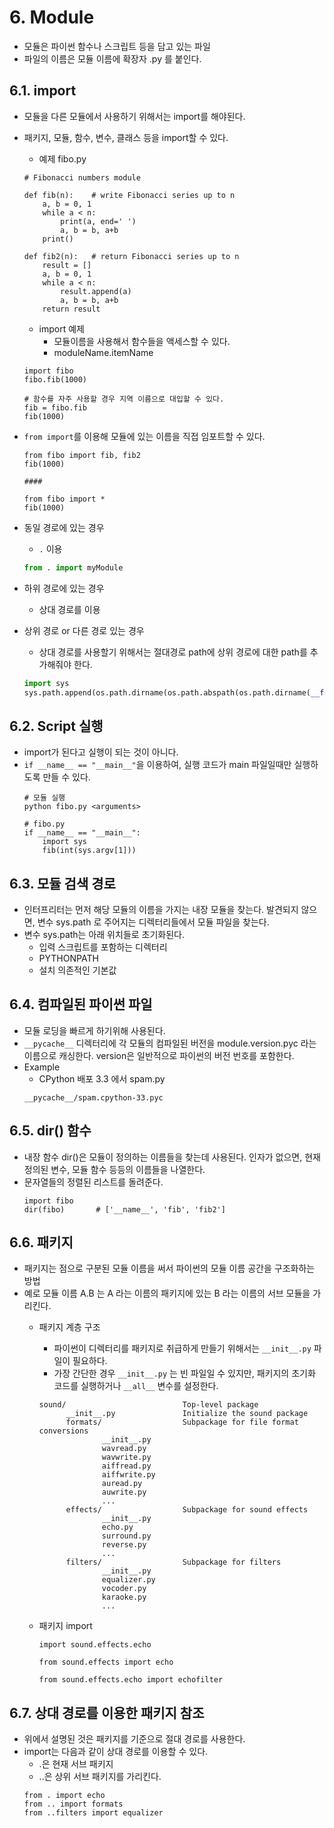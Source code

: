 # 6. Module
* 모듈은 파이썬 함수나 스크립트 등을 담고 있는 파일
* 파일의 이름은 모듈 이름에 확장자 .py 를 붙인다.

## 6.1. import
* 모듈을 다른 모듈에서 사용하기 위해서는 import를 해야된다.
* 패키지, 모듈, 함수, 변수, 클래스 등을 import할 수 있다.
    * 예제 fibo.py
    ```
    # Fibonacci numbers module
    
    def fib(n):    # write Fibonacci series up to n
        a, b = 0, 1
        while a < n:
            print(a, end=' ')
            a, b = b, a+b
        print()
    
    def fib2(n):   # return Fibonacci series up to n
        result = []
        a, b = 0, 1
        while a < n:
            result.append(a)
            a, b = b, a+b
        return result
    ```

    * import 예제
        * 모듈이름을 사용해서 함수들을 액세스할 수 있다.
        * moduleName.itemName
    ```
    import fibo
    fibo.fib(1000)
  
    # 함수를 자주 사용할 경우 지역 이름으로 대입할 수 있다.
    fib = fibo.fib
    fib(1000)
    ```

* ```from import```를 이용해 모듈에 있는 이름을 직접 임포트할 수 있다.
    ```
    from fibo import fib, fib2
    fib(1000)
  
    ####
    
    from fibo import *
    fib(1000)
    ``` 

* 동일 경로에 있는 경우
    * ```.``` 이용
    ```python
    from . import myModule
    ```

* 하위 경로에 있는 경우
    * 상대 경로를 이용
    

* 상위 경로 or 다른 경로 있는 경우
    * 상대 경로를 사용할기 위해서는 절대경로 path에 상위 경로에 대한 path를 추가해줘야 한다.
    ```python
    import sys
    sys.path.append(os.path.dirname(os.path.abspath(os.path.dirname(__file__))))
    ```


## 6.2. Script 실행
* import가 된다고 실행이 되는 것이 아니다.
* ```if __name__ == "__main__"```을 이용하여, 실행 코드가 main 파일일때만 실행하도록 만들 수 있다.
    ```
    # 모듈 실행
    python fibo.py <arguments>
    
    # fibo.py
    if __name__ == "__main__":
        import sys
        fib(int(sys.argv[1]))
    ```


## 6.3. 모듈 검색 경로
* 인터프리터는 먼저 해당 모듈의 이름을 가지는 내장 모듈을 찾는다. 발견되지 않으면, 변수 sys.path 로 주어지는 디렉터리들에서 
모듈 파일을 찾는다.
* 변수 sys.path는 아래 위치들로 초기화된다.
    * 입력 스크립트를 포함하는 디렉터리
    * PYTHONPATH
    * 설치 의존적인 기본값


## 6.4. 컴파일된 파이썬 파일
* 모듈 로딩을 빠르게 하기위해 사용된다.
* ```__pycache__``` 디렉터리에 각 모듈의 컴파일된 버전을 module.version.pyc 라는 이름으로 캐싱한다. 
version은 일반적으로 파이썬의 버전 번호를 포함한다.
* Example
    * CPython 배포 3.3 에서 spam.py
    ```
    __pycache__/spam.cpython-33.pyc
    ```


## 6.5. dir() 함수
* 내장 함수 dir()은 모듈이 정의하는 이름들을 찾는데 사용된다. 인자가 없으면, 현재 정의된 변수, 모듈 함수 등등의 이름들을 나열한다.
* 문자열들의 정렬된 리스트를 돌려준다.
    ```
    import fibo
    dir(fibo)       # ['__name__', 'fib', 'fib2']
    ```


## 6.6. 패키지
* 패키지는 점으로 구분된 모듈 이름을 써서 파이썬의 모듈 이름 공간을 구조화하는 방법
* 예로 모듈 이름 A.B 는 A 라는 이름의 패키지에 있는 B 라는 이름의 서브 모듈을 가리킨다.
    * 패키지 계층 구조
        * 파이썬이 디렉터리를 패키지로 취급하게 만들기 위해서는 ```__init__.py``` 파일이 필요하다.
        * 가장 간단한 경우 ```__init__.py``` 는 빈 파일일 수 있지만, 패키지의 초기화 코드를 실행하거나 ```__all__``` 변수를 설정한다.
        ```
        sound/                          Top-level package
              __init__.py               Initialize the sound package
              formats/                  Subpackage for file format conversions
                      __init__.py
                      wavread.py
                      wavwrite.py
                      aiffread.py
                      aiffwrite.py
                      auread.py
                      auwrite.py
                      ...
              effects/                  Subpackage for sound effects
                      __init__.py
                      echo.py
                      surround.py
                      reverse.py
                      ...
              filters/                  Subpackage for filters
                      __init__.py
                      equalizer.py
                      vocoder.py
                      karaoke.py
                      ...
        ```
      
    * 패키지 import
        ```
        import sound.effects.echo
      
        from sound.effects import echo
      
        from sound.effects.echo import echofilter
        ```

## 6.7. 상대 경로를 이용한 패키지 참조
* 위에서 설명된 것은 패키지를 기준으로 절대 경로를 사용한다.
* import는 다음과 같이 상대 경로를 이용할 수 있다.
    * .은 현재 서브 패키지
    * ..은 상위 서브 패키지를 가리킨다.
    ```
    from . import echo
    from .. import formats
    from ..filters import equalizer
    ```

